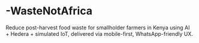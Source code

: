 # -WasteNotAfrica
 Reduce post-harvest food waste for smallholder farmers in Kenya using AI + Hedera + simulated IoT, delivered via mobile-first, WhatsApp-friendly UX.
